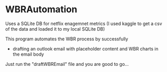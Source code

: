# WBRAutomation


Uses a SQLite DB for netflix enagemnet metrics (I used kaggle to get a csv of the data and loaded it to my local SQLite DB)

This program automates the WBR process by successfully 
- drafting an outlook email with placeholder content and WBR charts in the email body

Just run the "draftWBREmail" file and you are good to go... 
